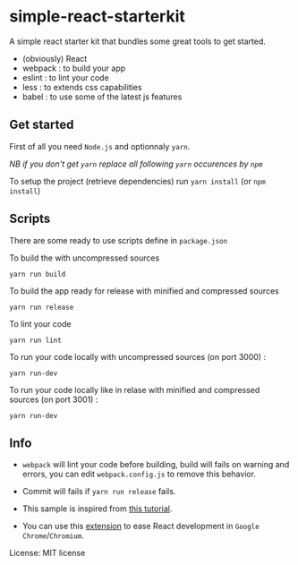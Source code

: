 # simple-react-starterkit
A simple react starter kit that bundles some great tools to get started.

- (obviously) React
- webpack : to build your app
- eslint : to lint your code
- less : to extends css capabilities
- babel : to use some of the latest js features

## Get started

First of all you need `Node.js` and optionnaly `yarn`. 

*NB if you don't get `yarn` replace all following `yarn` occurences by `npm`*

To setup the project (retrieve dependencies) run `yarn install` (or `npm install`)

## Scripts

There are some ready to use scripts define in `package.json`

To build the with uncompressed sources

    yarn run build

To build the app ready for release with minified and compressed sources

    yarn run release

To lint your code

    yarn run lint

To run your code locally with uncompressed sources (on port 3000) :

    yarn run-dev

To run your code locally like in relase with minified and compressed sources (on port 3001) :

    yarn run-dev

## Info

- `webpack` will lint your code before building, build will fails on warning and errors, you can edit `webpack.config.js` to remove this behavior.

- Commit will fails if `yarn run release` fails.

- This sample is inspired from [this tutorial](https://code.visualstudio.com/docs/nodejs/reactjs-tutorial).

- You can use this [extension](https://chrome.google.com/webstore/detail/react-developer-tools/fmkadmapgofadopljbjfkapdkoienihi) to ease React development in `Google Chrome`/`Chromium`.

License: MIT license